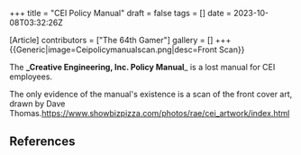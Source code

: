 +++
title = "CEI Policy Manual"
draft = false
tags = []
date = 2023-10-08T03:32:26Z

[Article]
contributors = ["The 64th Gamer"]
gallery = []
+++
{{Generic|image=Ceipolicymanualscan.png|desc=Front Scan}}

The **_Creative Engineering, Inc. Policy Manual**_ is a lost manual for CEI employees.

The only evidence of the manual's existence is a scan of the front cover art, drawn by Dave Thomas.<ref>https://www.showbizpizza.com/photos/rae/cei_artwork/index.html</ref>

## References ##